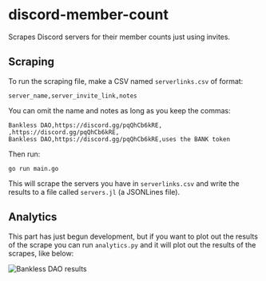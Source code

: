 # discord-member-count
Scrapes Discord servers for their member counts just using invites.

## Scraping

To run the scraping file, make a CSV named `serverlinks.csv` of format:

`server_name,server_invite_link,notes`

You can omit the name and notes as long as you keep the commas:

```
Bankless DAO,https://discord.gg/pqQhCb6kRE,
,https://discord.gg/pqQhCb6kRE,
Bankless DAO,https://discord.gg/pqQhCb6kRE,uses the BANK token
```
Then run:

`go run main.go`

This will scrape the servers you have in `serverlinks.csv` and write the results to a file called `servers.jl` (a JSONLines file).

## Analytics

This part has just begun development, but if you want to plot out the results of the scrape you can run `analytics.py` and it will plot out the results of the scrapes, like below: 

![Bankless DAO results](https://i.imgur.com/9oTpPLF.png)
